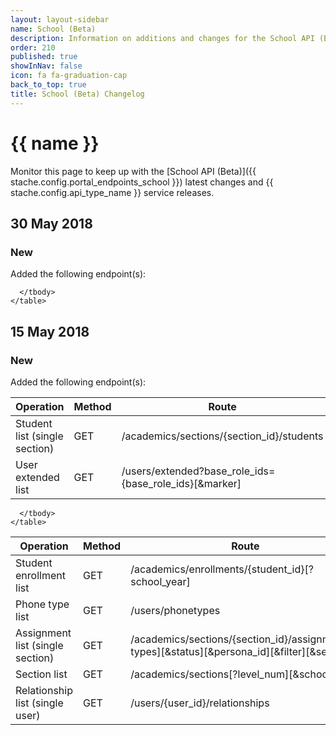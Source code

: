```yaml
---
layout: layout-sidebar
name: School (Beta)
description: Information on additions and changes for the School API (Beta).
order: 210
published: true
showInNav: false
icon: fa fa-graduation-cap
back_to_top: true
title: School (Beta) Changelog
---
```


# {{ name }}

Monitor this page to keep up with the [School API (Beta)]({{ stache.config.portal_endpoints_school }}) latest changes and {{ stache.config.api_type_name }} service releases.

## 30 May 2018

### New

Added the following endpoint(s):

<div class="table-responsive">
    <table class="table table-striped table-hover">
      <thead>
        <tr>
          <th>Operation</th>
          <th>Method</th>
          <th>Route</th>
        </tr>
      </thead>
      <tbody>
        <tr class="clickable-row" data-url="{{stache.config.portal_endpoints_student_single_section_list}}">
          <td>Student list (single section)</td>
          <td>GET</td>
          <td>/academics/sections/{section_id}/students</td>
        </tr>
         <tr class="clickable-row" data-url="{{stache.config.portal_endpoints_user_extended_list}}">
          <td>User extended list</td>
          <td>GET</td>
          <td>/users/extended?base_role_ids={base_role_ids}[&marker]</td>
        </tr>
         
        
      </tbody>
    </table>
</div>

## 15 May 2018

### New

Added the following endpoint(s):

<div class="table-responsive">
    <table class="table table-striped table-hover">
      <thead>
        <tr>
          <th>Operation</th>
          <th>Method</th>
          <th>Route</th>
        </tr>
      </thead>
      <tbody>
        <tr class="clickable-row" data-url="{{stache.config.portal_endpoints_student_enrollement_list}}">
          <td>Student enrollment list</td>
          <td>GET</td>
          <td>/academics/enrollments/{student_id}[?school_year]</td>
        </tr>
         <tr class="clickable-row" data-url="{{stache.config.portal_endpoints_phone_type_list}}">
          <td>Phone type list</td>
          <td>GET</td>
          <td>/users/phonetypes</td>
        </tr>
         <tr class="clickable-row" data-url="{{stache.config.portal_endpoints_assignment_list_single}}">
          <td>Assignment list (single section) </td>
          <td>GET</td>
          <td>/academics/sections/{section_id}/assignments[?types][&status][&persona_id][&filter][&search]</td>
        </tr>
        <tr class="clickable-row" data-url="{{stache.config.portal_endpoints_section_list}}">
          <td>Section list</td>
          <td>GET</td>
          <td>/academics/sections[?level_num][&school_year]</td>
        </tr>
        <tr class="clickable-row" data-url="{{stache.config.portal_endpoints_relationship_list}}">
          <td>Relationship list (single user)</td>
          <td>GET</td>
          <td>/users/{user_id}/relationships</td>
        </tr>
        
      </tbody>
    </table>
</div>